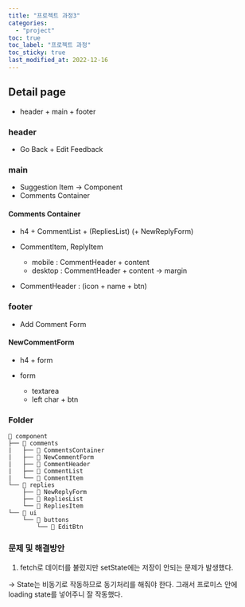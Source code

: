 ```yaml
---
title: "프로젝트 과정3"
categories:
  - "project"
toc: true
toc_label: "프로젝트 과정"
toc_sticky: true
last_modified_at: 2022-12-16
---
```


## Detail page

- header + main + footer

### header

- Go Back + Edit Feedback

### main

- Suggestion Item → Component
- Comments Container

#### Comments Container

- h4 + CommentList + (RepliesList) (+ NewReplyForm)

- CommentItem, ReplyItem
  - mobile : CommentHeader + content
  - desktop : CommentHeader + content → margin
- CommentHeader : (icon + name + btn)

### footer

- Add Comment Form

#### NewCommentForm

- h4 + form

- form
  - textarea
  - left char + btn

### Folder

```
📂 component
├── 📂 comments
|   ├── 📄 CommentsContainer
|   ├── 📄 NewCommentForm
|   ├── 📄 CommentHeader
|   ├── 📄 CommentList
|   └── 📄 CommentItem
└── 📂 replies
    ├── 📄 NewReplyForm
    ├── 📄 RepliesList
    └── 📄 RepliesItem
└── 📂 ui
    └── 📂 buttons
        └── 📄 EditBtn
```

### 문제 및 해결방안

1. fetch로 데이터를 불렀지만 setState에는 저장이 안되는 문제가 발생했다.

-> State는 비동기로 작동하므로 동기처리를 해줘야 한다. 그래서 프로미스 안에 loading state를 넣어주니 잘 작동했다.
